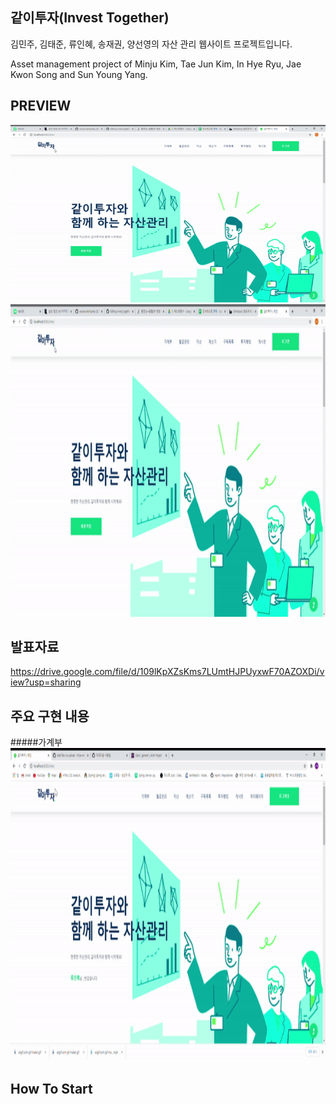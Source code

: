 ## 같이투자(Invest Together)
김민주, 김태준, 류인혜, 송재권, 양선영의 자산 관리 웹사이트 프로젝트입니다.

Asset management project of Minju Kim, Tae Jun Kim, In Hye Ryu, Jae Kwon Song and Sun Young Yang.
## PREVIEW
![이미지](./images/ezgif.com-gif-maker.gif)
<img src="./images/ezgif.com-gif-maker.gif" width="800" height="500">

## 발표자료
https://drive.google.com/file/d/109lKpXZsKms7LUmtHJPUyxwF70AZOXDi/view?usp=sharing
## 주요 구현 내용

#####가계부
<img src="./images/bank_trans.gif" width="800" height="500">



## How To Start

